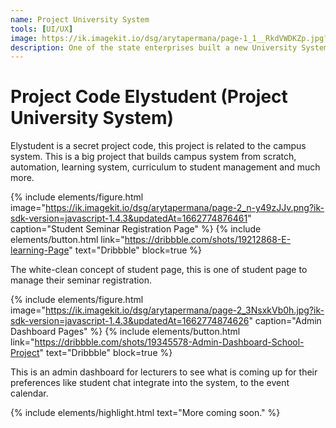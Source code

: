 ```yaml
---
name: Project University System
tools: [UI/UX]
image: https://ik.imagekit.io/dsg/arytapermana/page-1_1__RkdVWDKZp.jpg?ik-sdk-version=javascript-1.4.3&updatedAt=1662774872450
description: One of the state enterprises built a new University System with Ganeshcom Studio.
---
```


# Project Code Elystudent (Project University System)

Elystudent is a secret project code, this project is related to the campus system. This is a big project that builds campus system from scratch, automation, learning system, curriculum to student management and much more.

{% include elements/figure.html image="https://ik.imagekit.io/dsg/arytapermana/page-2_n-y49zJJv.png?ik-sdk-version=javascript-1.4.3&updatedAt=1662774876461" caption="Student Seminar Registration Page" %}
{% include elements/button.html link="https://dribbble.com/shots/19212868-E-learning-Page" text="Dribbble" block=true %}

The white-clean concept of student page, this is one of student page to manage their seminar registration.

{% include elements/figure.html image="https://ik.imagekit.io/dsg/arytapermana/page-2_3NsxkVb0h.jpg?ik-sdk-version=javascript-1.4.3&updatedAt=1662774874626" caption="Admin Dashboard Pages" %}
{% include elements/button.html link="https://dribbble.com/shots/19345578-Admin-Dashboard-School-Project" text="Dribbble" block=true %}

This is an admin dashboard for lecturers to see what is coming up for their preferences like student chat integrate into the system, to the event calendar.

{% include elements/highlight.html text="More coming soon." %}
